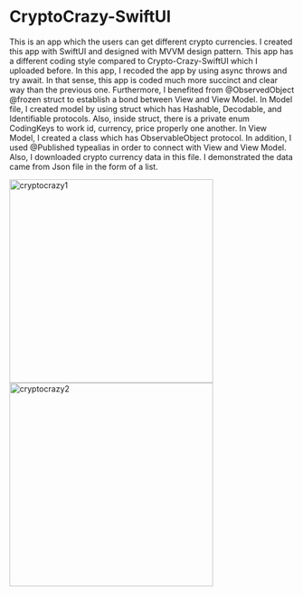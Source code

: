 # CryptoCrazy-SwiftUI

This is an app which the users can get different crypto currencies. I created this app with SwiftUI and designed with MVVM design pattern. This app has a different coding style compared to Crypto-Crazy-SwiftUI which I uploaded before. In this app, I recoded the app by using async throws and try await. In that sense, this app is coded much more succinct and clear way than the previous one. Furthermore, I benefited from @ObservedObject @frozen struct to establish a bond between View and View Model. In Model file, I created model by using struct which has Hashable, Decodable, and Identifiable protocols. Also, inside struct, there is a private enum CodingKeys to work id, currency, price properly one another. In View Model, I created a class which has ObservableObject protocol. In addition, I used @Published typealias in order to connect with View and View Model. Also, I downloaded crypto currency data in this file. I demonstrated the data came from Json file in the form of a list.


<img width="360" alt="cryptocrazy1" src="https://user-images.githubusercontent.com/92036779/201098697-250e8c05-b1e2-49ff-8709-de2ba166c5b0.png">
<img width="360" alt="cryptocrazy2" src="https://user-images.githubusercontent.com/92036779/201098728-7346a603-23ed-4831-a777-241efaefeb03.png">

